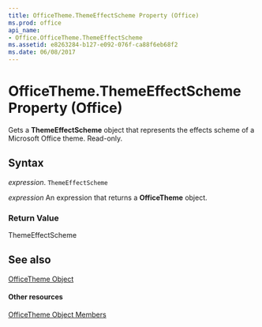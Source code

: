 ```yaml
---
title: OfficeTheme.ThemeEffectScheme Property (Office)
ms.prod: office
api_name:
- Office.OfficeTheme.ThemeEffectScheme
ms.assetid: e8263284-b127-e092-076f-ca88f6eb68f2
ms.date: 06/08/2017
---
```



# OfficeTheme.ThemeEffectScheme Property (Office)

Gets a  **ThemeEffectScheme** object that represents the effects scheme of a Microsoft Office theme. Read-only.


## Syntax

 _expression_. `ThemeEffectScheme`

 _expression_ An expression that returns a **OfficeTheme** object.


### Return Value

ThemeEffectScheme


## See also


[OfficeTheme Object](officetheme-object-office.md)
#### Other resources


[OfficeTheme Object Members](officetheme-members-office.md)


